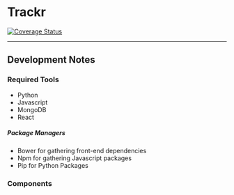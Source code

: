# Trackr

[![Coverage Status](https://coveralls.io/repos/bencarothers/trackr/badge.svg?branch=master&service=github)](https://coveralls.io/github/bencarothers/trackr?branch=master)

---

## Development Notes

### Required Tools

* Python
* Javascript
* MongoDB
* React

##### Package Managers
* Bower for gathering front-end dependencies
* Npm for gathering Javascript packages
* Pip for Python Packages

### Components
